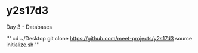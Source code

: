 # y2s17d3
Day 3 - Databases

'''
cd ~/Desktop
git clone https://github.com/meet-projects/y2s17d3
source initialize.sh
'''
